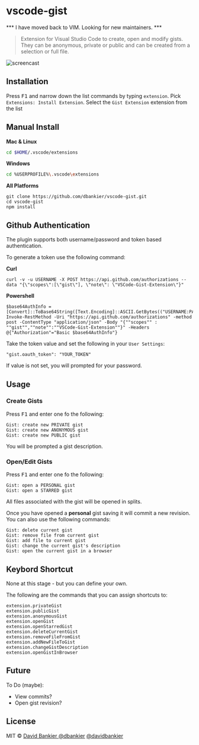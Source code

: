 # vscode-gist

*** I have moved back to VIM. Looking for new maintainers. ***

> Extension for Visual Studio Code to create, open and modify gists.
They can be anonymous, private or public and can be created from a selection or full file.

![screencast](https://github.com/dbankier/vscode-gist/raw/master/vscode-gist-open-and-save.gif)

## Installation

Press <kbd>F1</kbd> and narrow down the list commands by typing `extension`. Pick `Extensions: Install Extension`.
Select the `Gist Extension` extension from the list

## Manual Install

**Mac & Linux**
```sh
cd $HOME/.vscode/extensions
```
**Windows**
```sh
cd %USERPROFILE%\.vscode\extensions
```

**All Platforms**
```
git clone https://github.com/dbankier/vscode-gist.git
cd vscode-gist
npm install
```


## Github Authentication

The plugin supports both username/password and token based authentication.

To generate a token use the following command:

**Curl**
~~~
curl -v -u USERNAME -X POST https://api.github.com/authorizations --data "{\"scopes\":[\"gist\"], \"note\": \"VSCode-Gist-Extension\"}"
~~~

**Powershell**
~~~
$base64AuthInfo = [Convert]::ToBase64String([Text.Encoding]::ASCII.GetBytes(("USERNAME:PASSWORD")))
Invoke-RestMethod -Uri "https://api.github.com/authorizations" -method post -ContentType "application/json" -Body "{""scopes"" : ""gist"",""note"":""VSCode-Gist-Extension""}" -Headers @{"Authorization"="Basic $base64AuthInfo"}
~~~

Take the token value and set the following in your `User Settings`:

~~~
"gist.oauth_token": "YOUR_TOKEN"
~~~

If value is not set, you will prompted for your password.


## Usage

### Create Gists

Press <kbd>F1</kbd> and enter one fo the following:

~~~
Gist: create new PRIVATE gist
Gist: create new ANONYMOUS gist
Gist: create new PUBLIC gist
~~~

You will be prompted a gist description.

### Open/Edit Gists

Press <kbd>F1</kbd> and enter one fo the following:

~~~
Gist: open a PERSONAL gist
Gist: open a STARRED gist
~~~

All files associated with the gist will be opened in splits.

Once you have opened a **personal** gist saving it will commit a new revision.
You can also use the following commands:

~~~
Gist: delete current gist
Gist: remove file from current gist
Gist: add file to current gist
Gist: change the current gist's description
Gist: open the current gist in a browser
~~~

## Keybord Shortcut

None at this stage - but you can define your own.

The following are the commands that you can assign shortcuts to:

~~~
extension.privateGist
extension.publicGist
extension.anonymousGist
extension.openGist
extension.openStarredGist
extension.deleteCurrentGist
extension.removeFileFromGist
extension.addNewFileToGist
extension.changeGistDescription
extension.openGistInBrowser
~~~

## Future
To Do (maybe):
  * View commits?
  * Open gist revision?

## License

MIT © [David Bankier @dbankier](https://github.com/dbankier)
[@davidbankier](https://twitter.com/davidbankier)
